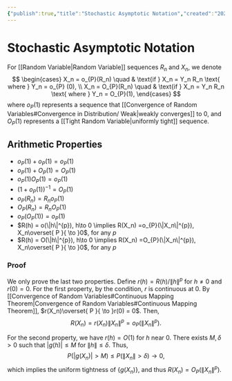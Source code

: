 ```yaml
---
{"publish":true,"title":"Stochastic Asymptotic Notation","created":"2024-12-17T15:39:07","modified":"2024-12-17T15:54:21","cssclasses":"","state":"done","sup":["[[Probability Theory]]"],"aliases":null,"type":"note","related":["[[Asymptotic Notation]]"]}
---
```



# Stochastic Asymptotic Notation

For [[Random Variable\|Random Variable]] sequences $R_n$ and $X_n$, we denote
$$
\begin{cases}
X_n = o_{P}(R_n) \quad & \text{if } X_n = Y_n R_n \text{ where } Y_n = o_{P} (0), \\
X_n = O_{P}(R_n) \quad & \text{if } X_n = Y_n R_n \text{ where } Y_n = O_{P}(1),
\end{cases}
$$
where $o_{P}(1)$ represents a sequence that [[Convergence of Random Variables#Convergence in Distribution/ Weak\|weakly converges]] to 0, and $O_{P}(1)$ represents a [[Tight Random Variable\|uniformly tight]] sequence.

## Arithmetic Properties

- $o_{P}(1)+ o_{P}(1) = o_{P}(1)$
- $o_{P}(1)+ O_{P}(1) = O_{P}(1)$
- $o_{P}(1)O_{P}(1) = o_{P}(1)$
- $(1+o_{P}(1))^{-1} = O_{P}(1)$
- $o_{P}(R_n) = R_no_{P}(1)$
- $O_{P}(R_n) = R_nO_{P}(1)$
- $o_{P}(O_{P}(1)) = o_{P}(1)$
- $R(h) = o(\|h\|^{p}), h\to 0 \implies R(X_n) =o_{P}(\|X_n\|^{p}), X_n\overset{ P }{ \to }0$, for any $p$
- $R(h) = O(\|h\|^{p}), h\to 0 \implies R(X_n) =O_{P}(\|X_n\|^{p}), X_n\overset{ P }{ \to }0$, for any $p$

### Proof

We only prove the last two properties.
Define $r(h) = R(h) /\|h\|^{p}$ for $h\ne 0$ and $r(0) = 0$.
For the first property, by the condition, $r$ is continuous at $0$. By [[Convergence of Random Variables#Continuous Mapping Theorem\|Convergence of Random Variables#Continuous Mapping Theorem]], $r(X_n)\overset{ P }{ \to }r(0) = 0$. Then,
$$
R(X_n) = r(X_n) \|X_n\|^{p} = o_{P}(\|X_n\|^{p}).
$$

For the second property, we have $r(h) = O(1)$ for $h$ near 0. There exists $M,\delta >0$ such that $|g(h)| \le M$ for $\|h\|\le \delta$. Thus,
$$
P(|g(X_n)|>M) \le P(\|X_n\|>\delta) \to 0,
$$
which implies the uniform tightness of $\{ g(X_n) \}$, and thus $R(X_n) = O_{P}(\|X_n\|^{p})$.
